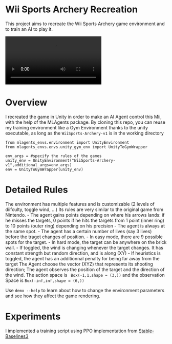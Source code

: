 # Wii Sports Archery Recreation

This project aims to recreate the Wii Sports Archery game environment and to train an AI to play it. 


![What it looks like](assets/demo.mov)
# Overview 
I recreated the game in Unity in order to make an AI Agent control this Mii, with the help of the MLAgents package.
By cloning this repo, you can reuse my training environment like a Gym Environment thanks to the unity executable, as long as the `WiiSports-Archery-v1` is in the working directory

```
from mlagents_envs.environment import UnityEnvironment
from mlagents_envs.envs.unity_gym_env import UnityToGymWrapper

env_args = #specify the rules of the games
unity_env = UnityEnvironment("WiiSports-Archery-v1",additional_args=env_args)
env = UnityToGymWrapper(unity_env)
```

# Detailed Rules

The environment has multiple features and is customizable (2 levels of diifculty, toggle wind, ...)
Its rules are very similar to the original game from Nintendo.
    - The agent gains points depending on where his arrows lands:
        if he misses the targets, 0 points 
        if he hits  the targets from 1 point (inner ring) to 10 points (outer ring) depending on his precision
    - The agent is always at the same spot.
    - The agent has a certain number of lives (say 3 lives) before the traget changes of position.
    - In easy mode, there are 9 possible spots for the target.
    - In hard mode, the target can be anywhere on the brick wall.
    - If toggled, the wind is changing whenever the target changes. It has constant strength but random direction, and is along (XY)
    - If heuristics is toggled, the agent has an additionnal penalty for being far away from the target
The Agent choose the vector (XYZ) that represents its shooting direction;
The agent observes the position of the target and the direction of the wind.
The action space is ``` Box(-1,1,shape = (3,))``` and the observation Space is `Box(-inf,inf,shape = (6,)) ` 

Use ```demo --help``` to learn about how to change the environment parameters and see how they affect the game rendering.

# Experiments

I implemented a training script using PPO implementation from [Stable-Baselines3](https://stable-baselines3.readthedocs.io/en/master/)